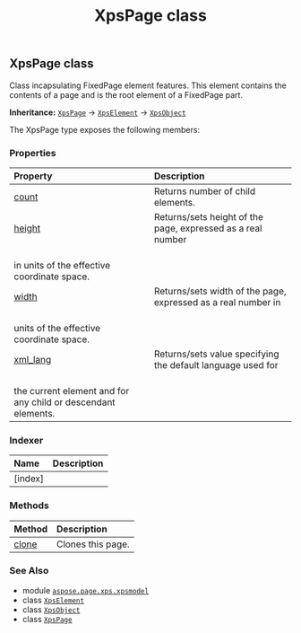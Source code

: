 ﻿---
title: XpsPage class
second_title: Aspose.Page for Python via .NET API References
description: 
type: docs
weight: 230
url: /python-net/aspose.page.xps.xpsmodel/xpspage/
is_root: false
---

## XpsPage class

Class incapsulating FixedPage element features.
This element contains the contents of a page and is the root element of a FixedPage part.



**Inheritance:** [`XpsPage`](/page/python-net/aspose.page.xps.xpsmodel/xpspage) → 
[`XpsElement`](/page/python-net/aspose.page.xps.xpsmodel/xpselement) → 
[`XpsObject`](/page/python-net/aspose.page.xps.xpsmodel/xpsobject)



The XpsPage type exposes the following members:

### Properties
| Property | Description |
| :- | :- |
| [count](/page/python-net/aspose.page.xps.xpsmodel/xpspage/count) | Returns number of child elements. |
| [height](/page/python-net/aspose.page.xps.xpsmodel/xpspage/height) | Returns/sets height of the page, expressed as a real number<br/>in units of the effective coordinate space. |
| [width](/page/python-net/aspose.page.xps.xpsmodel/xpspage/width) | Returns/sets width of the page, expressed as a real number in<br/>units of the effective coordinate space. |
| [xml_lang](/page/python-net/aspose.page.xps.xpsmodel/xpspage/xml_lang) | Returns/sets value specifying the default language used for<br/>the current element and for any child or descendant elements. |


### Indexer
| Name | Description |
| :- | :- |
| [index] |  |


### Methods
| Method | Description |
| :- | :- |
| [clone](/page/python-net/aspose.page.xps.xpsmodel/xpspage/clone/#) | Clones this page. |



### See Also
* module [`aspose.page.xps.xpsmodel`](..)
* class [`XpsElement`](/page/python-net/aspose.page.xps.xpsmodel/xpselement)
* class [`XpsObject`](/page/python-net/aspose.page.xps.xpsmodel/xpsobject)
* class [`XpsPage`](/page/python-net/aspose.page.xps.xpsmodel/xpspage)

